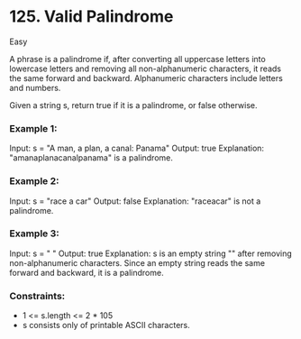 # 125. Valid Palindrome

Easy

A phrase is a palindrome if, after converting all uppercase letters into lowercase letters and removing all non-alphanumeric characters, it reads the same forward and backward. Alphanumeric characters include letters and numbers.

Given a string s, return true if it is a palindrome, or false otherwise.

### Example 1:

Input: s = "A man, a plan, a canal: Panama"
Output: true
Explanation: "amanaplanacanalpanama" is a palindrome.

### Example 2:

Input: s = "race a car"
Output: false
Explanation: "raceacar" is not a palindrome.

### Example 3:

Input: s = " "
Output: true
Explanation: s is an empty string "" after removing non-alphanumeric characters.
Since an empty string reads the same forward and backward, it is a palindrome.

### Constraints:

- 1 <= s.length <= 2 \* 105
- s consists only of printable ASCII characters.
